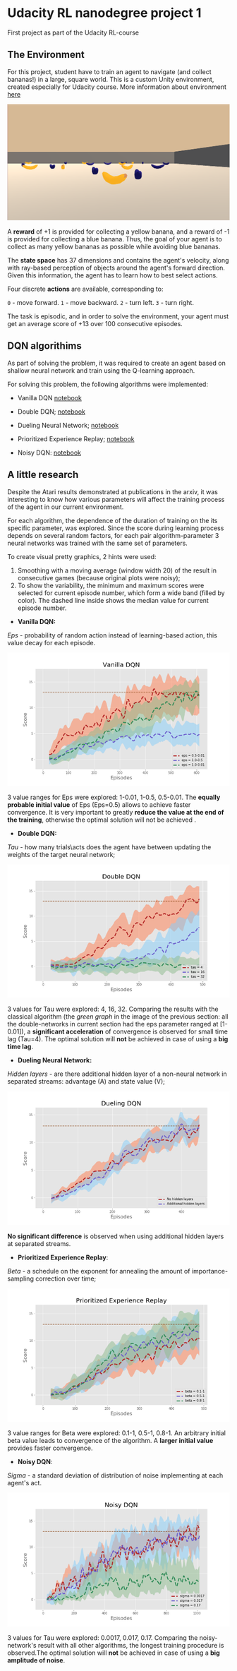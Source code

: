 # Udacity RL nanodegree project 1

First project as part of the Udacity RL-course


## The Environment


For this project, student have to train an agent to navigate (and collect bananas!) in a large, square world. This is a custom Unity environment, created especially for Udacity course. More information about environment [here](https://github.com/jknthn/unity-banana-navigation)

![Image](https://github.com/alex-f1tor/udacity_rl_project_one/blob/master/imgs/environment_sample.png)

A **reward** of +1 is provided for collecting a yellow banana, and a reward of -1 is provided for collecting a blue banana. Thus, the goal of your agent is to collect as many yellow bananas as possible while avoiding blue bananas.

The **state space** has 37 dimensions and contains the agent's velocity, along with ray-based perception of objects around the agent's forward direction. Given this information, the agent has to learn how to best select actions. 

Four discrete **actions** are available, corresponding to:

`0` - move forward.
`1` - move backward.
`2` - turn left.
`3` - turn right.

The task is episodic, and in order to solve the environment, your agent must get an average score of +13 over 100 consecutive episodes.


## DQN algorithims

As part of solving the problem, it was required to create an agent based on shallow neural network and train using the Q-learning approach.

For solving this problem, the following algorithms were implemented:

* Vanilla DQN [notebook](https://github.com/alex-f1tor/udacity_rl_project_one/blob/master/Vanilla%20DQN/Navigation%20Vanilla-DQN.ipynb)

* Double DQN; [notebook](https://github.com/alex-f1tor/udacity_rl_project_one/blob/master/Double%20DQN/Navigation-DDQN.ipynb)

* Dueling Neural Network;  [notebook](https://github.com/alex-f1tor/udacity_rl_project_one/blob/master/Dueling%20Neural%20Network/Navigation%20Dueling-DQN.ipynb)

* Prioritized Experience Replay; [notebook](https://github.com/alex-f1tor/udacity_rl_project_one/blob/master/Prioritized%20Experience%20Replay/Navigation%20Prioritized%20Experience%20Replay.ipynb)

* Noisy DQN: [notebook](https://github.com/alex-f1tor/udacity_rl_project_one/blob/master/Noisy%20DQN/Navigation-Noisy-DQN.ipynb)


## A little research

Despite the Atari results demonstrated at publications in the arxiv, it was interesting to know how various parameters will affect the training process of the agent in our current environment.

For each algorithm, the dependence of the duration of training on the its specific parameter, was explored. Since the score during learning process depends on several random factors, for each pair algorithm-parameter 3 neural networks was trained with the same set of parameters.

To create visual pretty graphics, 2 hints were used:
1) Smoothing with a moving average (window width 20) of the result in consecutive games (because original plots were noisy);
2) To show the variability, the minimum and maximum scores were selected for current episode number, which form a wide band (filled by color). The dashed line inside shows the median value for current episode number.


* **Vanilla DQN:** 

*Eps* - probability of random action instead of learning-based action, this value decay for each episode. 

![Image](https://github.com/alex-f1tor/udacity_rl_project_one/blob/master/imgs/vanilla_eps.png)

3 value ranges for Eps were explored: 1-0.01, 1-0.5, 0.5-0.01. 
The **equally probable initial value** of Eps (Eps=0.5) allows to achieve faster convergence. It is very important to greatly **reduce the value at the end of the training**, otherwise the optimal solution will not be achieved .


* **Double DQN:**

*Tau* - how many trials\acts does the agent have between updating the weights of the target neural network;

![Image](https://github.com/alex-f1tor/udacity_rl_project_one/blob/master/imgs/ddqn_tau.png)

3 values for Tau were explored: 4, 16, 32.
Comparing the results with the classical algorithm (the _green graph_ in the image of the previous section: all the double-networks in current section had the eps parameter ranged at [1-0.01]), a **significant acceleration** of convergence is observed for small time lag (Tau=4). The optimal solution will **not** be achieved in case of using a **big time lag**.


* **Dueling Neural Network:**

*Hidden layers* - are there additional hidden layer of a non-neural network in separated streams: advantage (A) and state value (V);

![Image](https://github.com/alex-f1tor/udacity_rl_project_one/blob/master/imgs/duel_hidden.png)

**No significant difference** is observed when using additional hidden layers at separated streams.


* **Prioritized Experience Replay**:

*Beta* - a schedule on the exponent  for annealing the amount of importance-sampling correction over time;

![Image](https://github.com/alex-f1tor/udacity_rl_project_one/blob/master/imgs/per_beta.png)

3 value ranges for Beta were explored: 0.1-1, 0.5-1, 0.8-1. 
An arbitrary initial beta value leads to convergence of the algorithm. A **larger initial value** provides faster convergence.


* **Noisy DQN**:

*Sigma* - a standard deviation of distribution of noise implementing at each agent's act.

![Image](https://github.com/alex-f1tor/udacity_rl_project_one/blob/master/imgs/noisy_eps.png)

3 values for Tau were explored: 0.0017, 0.017, 0.17.
Comparing the noisy-network's result with all other algorithms, the longest training procedure is observed.The optimal solution will **not** be achieved in case of using a **big amplitude of noise**.

